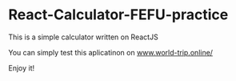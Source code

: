 # React-Calculator-FEFU-practice
This is a simple calculator written on ReactJS

You can simply test this aplicatinon on www.world-trip.online/

Enjoy it!
